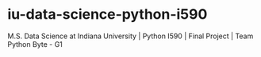 # iu-data-science-python-i590
M.S. Data Science at Indiana University | Python I590 | Final Project | Team Python Byte - G1
